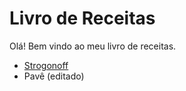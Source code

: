 # Livro de Receitas
Olá! Bem vindo ao meu livro de receitas.
- [Strogonoff](receitas/strogonoff.md)
- Pavê (editado)